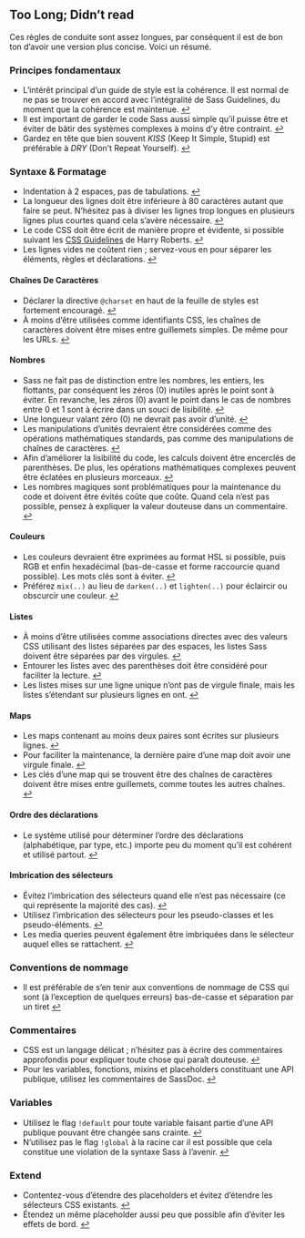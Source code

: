 
## Too Long; Didn’t read

Ces règles de conduite sont assez longues, par conséquent il est de bon ton d’avoir une version plus concise. Voici un résumé.

### Principes fondamentaux

* L’intérêt principal d’un guide de style est la cohérence. Il est normal de ne pas se trouver en accord avec l’intégralité de Sass Guidelines, du moment que la cohérence est maintenue. [↩](#pourquoi-un-guide-de-style)
* Il est important de garder le code Sass aussi simple qu’il puisse être et éviter de bâtir des systèmes complexes à moins d’y être contraint. [↩](#principes-fondamentaux)
* Gardez en tête que bien souvent *KISS* (Keep It Simple, Stupid) est préférable à *DRY* (Don’t Repeat Yourself). [↩](#principes-fondamentaux)

### Syntaxe & Formatage

* Indentation à 2 espaces, pas de tabulations. [↩](#syntaxe--formatage)
* La longueur des lignes doit être inférieure à 80 caractères autant que faire se peut. N’hésitez pas à diviser les lignes trop longues en plusieurs lignes plus courtes quand cela s’avère nécessaire. [↩](#syntaxe--formatage)
* Le code CSS doit être écrit de manière propre et évidente, si possible suivant les [CSS Guidelines](https://cssguidelin.es) de Harry Roberts. [↩](#syntaxe--formatage)
* Les lignes vides ne coûtent rien ; servez-vous en pour séparer les éléments, règles et déclarations. [↩](#syntaxe--formatage)

#### Chaînes De Caractères

* Déclarer la directive `@charset` en haut de la feuille de styles est fortement encouragé. [↩](#encodage)
* À moins d’être utilisées comme identifiants CSS, les chaînes de caractères doivent être mises entre guillemets simples. De même pour les URLs. [↩](#chanes-comme-valeurs-css)

#### Nombres

* Sass ne fait pas de distinction entre les nombres, les entiers, les flottants, par conséquent les zéros (0) inutiles après le point sont à éviter. En revanche, les zéros (0) avant le point dans le cas de nombres entre 0 et 1 sont à écrire dans un souci de lisibilité. [↩](#zros)
* Une longueur valant zéro (0) ne devrait pas avoir d’unité. [↩](#units)
* Les manipulations d’unités devraient être considérées comme des opérations mathématiques standards, pas comme des manipulations de chaînes de caractères. [↩](#units)
* Afin d’améliorer la lisibilité du code, les calculs doivent être encerclés de parenthèses. De plus, les opérations mathématiques complexes peuvent être éclatées en plusieurs morceaux. [↩](#calculs)
* Les nombres magiques sont problématiques pour la maintenance du code et doivent être évités coûte que coûte. Quand cela n’est pas possible, pensez à expliquer la valeur douteuse dans un commentaire. [↩](#nombres-magiques)

#### Couleurs

* Les couleurs devraient être exprimées au format HSL si possible, puis RGB et enfin hexadécimal (bas-de-casse et forme raccourcie quand possible). Les mots clés sont à éviter. [↩](#formats-de-couleurs)
* Préférez `mix(..)` au lieu de `darken(..)` et `lighten(..)` pour éclaircir ou obscurcir une couleur. [↩](#claircir-et-obscurcir-les-couleurs)

#### Listes

* À moins d’être utilisées comme associations directes avec des valeurs CSS utilisant des listes séparées par des espaces, les listes Sass doivent être séparées par des virgules. [↩](#listes)
* Entourer les listes avec des parenthèses doit être considéré pour faciliter la lecture. [↩](#listes)
* Les listes mises sur une ligne unique n’ont pas de virgule finale, mais les listes s’étendant sur plusieurs lignes en ont. [↩](#listes)

#### Maps

* Les maps contenant au moins deux paires sont écrites sur plusieurs lignes. [↩](#maps)
* Pour faciliter la maintenance, la dernière paire d’une map doit avoir une virgule finale. [↩](#maps)
* Les clés d’une map qui se trouvent être des chaînes de caractères doivent être mises entre guillemets, comme toutes les autres chaînes. [↩](#maps)

#### Ordre des déclarations

* Le système utilisé pour déterminer l’ordre des déclarations (alphabétique, par type, etc.) importe peu du moment qu’il est cohérent et utilisé partout. [↩](#ordre-des-dclarations)

#### Imbrication des sélecteurs

* Évitez l’imbrication des sélecteurs quand elle n’est pas nécessaire (ce qui représente la majorité des cas). [↩](#imbrication-des-slecteurs)
* Utilisez l’imbrication des sélecteurs pour les pseudo-classes et les pseudo-éléments. [↩](#imbrication-des-slecteurs)
* Les media queries peuvent également être imbriquées dans le sélecteur auquel elles se rattachent. [↩](#imbrication-des-slecteurs)

### Conventions de nommage

* Il est préférable de s’en tenir aux conventions de nommage de CSS qui sont (à l’exception de quelques erreurs) bas-de-casse et séparation par un tiret [↩](#conventions-de-nommage)

### Commentaires

* CSS est un langage délicat ; n’hésitez pas à écrire des commentaires approfondis pour expliquer toute chose qui paraît douteuse. [↩](#crire-des-commentaires)
* Pour les variables, fonctions, mixins et placeholders constituant une API publique, utilisez les commentaires de SassDoc. [↩](#documentation)

### Variables

* Utilisez le flag `!default` pour toute variable faisant partie d’une API publique pouvant être changée sans crainte. [↩](#le-flag-default)
* N’utilisez pas le flag `!global` à la racine car il est possible que cela constitue une violation de la syntaxe Sass à l’avenir. [↩](#le-flag-global)

### Extend

* Contentez-vous d’étendre des placeholders et évitez d’étendre les sélecteurs CSS existants. [↩](#extend)
* Étendez un même placeholder aussi peu que possible afin d’éviter les effets de bord. [↩](#extend)
